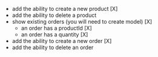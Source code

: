 - add the ability to create a new product [X]
- add the ability to delete a product
- show existing orders (you will need to create model) [X]
  - an order has a productId [X]
  - an order has a quantity [X]
- add the ability to create a new order [X]
- add the ability to delete an order
